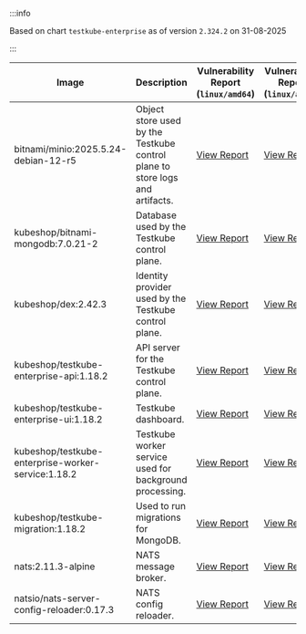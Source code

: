 :::info

Based on chart `testkube-enterprise` as of version `2.324.2` on 31-08-2025

:::

| Image | Description | Vulnerability Report (`linux/amd64`) | Vulnerability Report (`linux/arm64`) | Docker Image |
|-------|-------------|----------------------------------------|----------------------------------------|--------------|
| bitnami/minio:2025.5.24-debian-12-r5 | Object store used by the Testkube control plane to store logs and artifacts. | [View Report](./minio-2025.5.24-debian-12-r5_linux_amd64.md) | [View Report](./minio-2025.5.24-debian-12-r5_linux_arm64.md) | [View Image](https://hub.docker.com/layers/bitnami/minio/2025.5.24-debian-12-r5/images/sha256-b3d51900e846b92f7503ca6be07d2e8c56ebb6a13a60bc71b8777c716c074bcf?context=explore) |
| kubeshop/bitnami-mongodb:7.0.21-2 | Database used by the Testkube control plane. | [View Report](./bitnami-mongodb-7.0.21-2_linux_amd64.md) | [View Report](./bitnami-mongodb-7.0.21-2_linux_arm64.md) | [View Image](https://hub.docker.com/layers/kubeshop/bitnami-mongodb/7.0.21-2/images/sha256-c347474e6488832564a6ce3d1870056f52aa4e7123bb85ce391a60c0b4ecdf18?context=explore) |
| kubeshop/dex:2.42.3 | Identity provider used by the Testkube control plane. | [View Report](./dex-2.42.3_linux_amd64.md) | [View Report](./dex-2.42.3_linux_arm64.md) | [View Image](https://hub.docker.com/layers/kubeshop/dex/2.42.3/images/sha256-db03bd0a7b5d26c4c36034f227f3b16c1d3bdadf3bd56eb23f2ca9c442716cb6?context=explore) |
| kubeshop/testkube-enterprise-api:1.18.2 | API server for the Testkube control plane. | [View Report](./testkube-enterprise-api-1.18.2_linux_amd64.md) | [View Report](./testkube-enterprise-api-1.18.2_linux_arm64.md) | [View Image](https://hub.docker.com/layers/kubeshop/testkube-enterprise-api/1.18.2/images/sha256-f697696d9cffc1123cce57071a5b1495c66a5b46fb9c52a516d525f05ef1d016?context=explore) |
| kubeshop/testkube-enterprise-ui:1.18.2 | Testkube dashboard. | [View Report](./testkube-enterprise-ui-1.18.2_linux_amd64.md) | [View Report](./testkube-enterprise-ui-1.18.2_linux_arm64.md) | [View Image](https://hub.docker.com/layers/kubeshop/testkube-enterprise-ui/1.18.2/images/sha256-3f01033d1f43c00bb739417aed640f741de67ecc5d97b6c75b0b59c040dff90a?context=explore) |
| kubeshop/testkube-enterprise-worker-service:1.18.2 | Testkube worker service used for background processing. | [View Report](./testkube-enterprise-worker-service-1.18.2_linux_amd64.md) | [View Report](./testkube-enterprise-worker-service-1.18.2_linux_arm64.md) | [View Image](https://hub.docker.com/layers/kubeshop/testkube-enterprise-worker-service/1.18.2/images/sha256-f48bb8623fe18bb65ef0f1985fe9ddfc9ca7abe085223232386b64b30ce81664?context=explore) |
| kubeshop/testkube-migration:1.18.2 | Used to run migrations for MongoDB. | [View Report](./testkube-migration-1.18.2_linux_amd64.md) | [View Report](./testkube-migration-1.18.2_linux_arm64.md) | [View Image](https://hub.docker.com/layers/kubeshop/testkube-migration/1.18.2/images/sha256-8ffddd188ea3e84edf6bd0970f8eac0ee2f32c4fdee8f05e47cc1393f7044672?context=explore) |
| nats:2.11.3-alpine | NATS message broker. | [View Report](./nats-2.11.3-alpine_linux_amd64.md) | [View Report](./nats-2.11.3-alpine_linux_arm64.md) | [View Image](https://hub.docker.com/layers/library/nats/2.11.3-alpine/images/sha256-f6be324fcee27f2a91178d74f77bb4ba3e5a9d2e72ba7d6871f45d14aadca40a?context=explore) |
| natsio/nats-server-config-reloader:0.17.3 | NATS config reloader. | [View Report](./nats-server-config-reloader-0.17.3_linux_amd64.md) | [View Report](./nats-server-config-reloader-0.17.3_linux_arm64.md) | [View Image](https://hub.docker.com/layers/natsio/nats-server-config-reloader/0.17.3/images/sha256-6798c689cca8a98f34e57db124abe46c81edf9bfb02d54ad85da60d0e41ef592?context=explore) |
